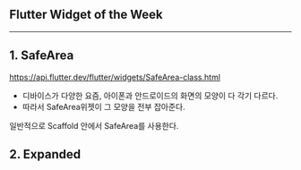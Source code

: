 ## Flutter Widget of the Week

---

## 1. SafeArea

https://api.flutter.dev/flutter/widgets/SafeArea-class.html

- 디바이스가 다양한 요즘, 아이폰과 안드로이드의 화면의 모양이 다 각기 다르다.
- 따라서 SafeArea위젯이 그 모양을 전부 잡아준다.

일반적으로 Scaffold 안에서 SafeArea를 사용한다.



## 2. Expanded

